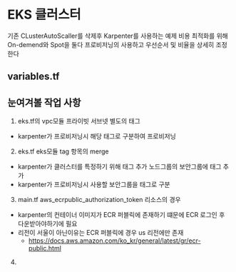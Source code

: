 # EKS 클러스터
기존 CLusterAutoScaller를 삭제후 Karpenter를 사용하는 예제
비용 최적화를 위해 On-demend와 Spot을 둘다 프로비저닝의 사용하고 우선순서 및 비율을 상세히 조정한다

## variables.tf

## 눈여겨볼 작업 사항
1. eks.tf의 vpc모듈
프라이빗 서브넷 별도의 태그
- karpenter가 프로비저닝시 해당 태그로 구분하여 프로비저닝

2. eks.tf eks모듈
tag 항목의 merge
- karpenter가 클러스터를 특정하기 위해 태그 추가
노드그룹의 보안그룹에 태그 추가
- karpenter가 프로비저닝시 사용할 보안그룹을 태그로 구분

3. main.tf
aws_ecrpublic_authorization_token 리소스의 경우
- karpenter의 컨테이너 이미지가 ECR 퍼블릭에 존재하기 떄문에 ECR 로그인 후 다운받아야하기에 필요
- 리전이 서울이 아닌이유는 ECR 퍼블릭에 경우 us 리전에만 존재
    + https://docs.aws.amazon.com/ko_kr/general/latest/gr/ecr-public.html

4.